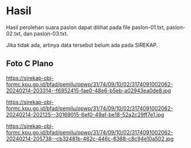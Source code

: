 # Hasil

Hasil perolehan suara paslon dapat dilihat pada file paslon-01.txt, paslon-02.txt, dan paslon-03.txt.

Jika tidak ada, artinya data tersebut belum ada pada SIREKAP.

## Foto C Plano

https://sirekap-obj-formc.kpu.go.id/bfad/pemilu/ppwp/31/74/09/10/02/3174091002062-20240214-203314--f6952415-fae0-48e6-b5eb-a02943ea0de8.jpg

https://sirekap-obj-formc.kpu.go.id/bfad/pemilu/ppwp/31/74/09/10/02/3174091002062-20240214-202125--30169015-6ef0-49af-be18-52a2c29ff7e1.jpg

https://sirekap-obj-formc.kpu.go.id/bfad/pemilu/ppwp/31/74/09/10/02/3174091002062-20240214-205738--cb32481b-462c-446c-8368-c8c94e10a502.jpg
